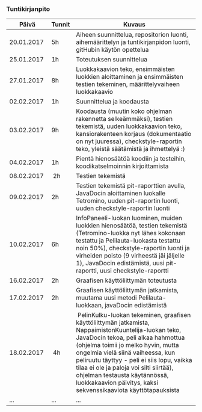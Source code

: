 ### Tuntikirjanpito
Päivä | Tunnit | Kuvaus
--------------- | ----- | ------
20.01.2017 | 5h | Aiheen suunnittelua, repositorion luonti, aihemäärittelyn ja tuntikirjanpidon luonti, gitHubin käytön opettelua
25.01.2017 | 1h | Toteutuksen suunnittelua
27.01.2017 | 8h | Luokkakaavion teko, ensimmäisten luokkien aloittaminen ja ensimmäisten testien tekeminen, määrittelyvaiheen luokkakaavio
02.02.2017 | 1h | Suunnittelua ja koodausta
03.02.2017 | 9h | Koodausta (muutin koko ohjelman rakennetta selkeämmäksi), testien tekemistä, uuden luokkakaavion teko, kansiorakenteen korjaus (dokumentaatio on nyt juuressa), checkstyle-raportin teko, yleistä säätämistä ja ihmettelyä :)
04.02.2017 | 1h | Pientä hienosäätöä koodiin ja testeihin, koodikatselmoinnin kirjoittamista
08.02.2017 | 2h | Testien tekemistä
09.02.2017 | 2h | Testien tekemistä pit-raporttien avulla, JavaDocin aloittaminen luokalle Tetromino, uuden pit-raportin luonti, uuden checkstyle-raportin luonti
10.02.2017 | 6h | InfoPaneeli-luokan luominen, muiden luokkien hienosäätöä, testien tekemistä (Tetromino-luokka nyt lähes kokonaan testattu ja Pelilauta-luokasta testattu noin 50%), checkstyle-raportin luonti ja virheiden poisto (9 virheestä jäi jäljelle 1), JavaDocin edistämistä, uusi pit-raportti, uusi checkstyle-raportti
16.02.2017 | 2h | Graafisen käyttöliittymän toteutusta
17.02.2017 | 2h | Graafisen käyttöliittymän jatkamista, muutama uusi metodi Pelilauta-luokkaan, javaDocin edistämistä
18.02.2017 | 4h | PelinKulku-luokan tekeminen, graafisen käyttöliittymän jatkamista, NappaimistonKuuntelija-luokan teko, JavaDocin tekoa, peli alkaa hahmottua (ohjelma toimii jo melko hyvin, mutta ongelmia vielä siinä vaiheessa, kun peliruutu täyttyy - peli ei siis lopu, vaikka tilaa ei ole ja paloja voi silti siirtää), ohjelman testausta käytännössä, luokkakaavion päivitys, kaksi sekvenssikaaviota käyttötapauksista
... | ... | ...
